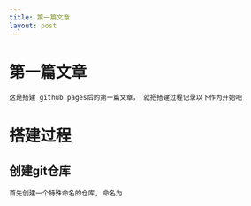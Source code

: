 ```yaml
---
title: 第一篇文章
layout: post
---
```


# 第一篇文章

    这是搭建 github pages后的第一篇文章， 就把搭建过程记录以下作为开始吧

# 搭建过程

## 创建git仓库

    首先创建一个特殊命名的仓库, 命名为
